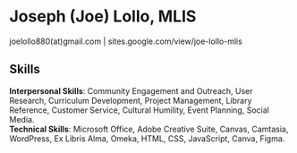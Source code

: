 # Joseph (Joe) Lollo, MLIS
joelollo880(at)gmail.com  |  sites.google.com/view/joe-lollo-mlis

## Skills
**Interpersonal Skills**: Community Engagement and Outreach, User Research, Curriculum Development, Project
Management, Library Reference, Customer Service, Cultural Humility, Event Planning, Social Media.<br>
**Technical Skills**: Microsoft Office, Adobe Creative Suite, Canvas, Camtasia, WordPress, Ex Libris Alma, Omeka,
HTML, CSS, JavaScript, Canva, Figma.
